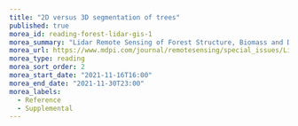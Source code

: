 ```yaml
---
title: "2D versus 3D segmentation of trees"
published: true
morea_id: reading-forest-lidar-gis-1
morea_summary: "Lidar Remote Sensing of Forest Structure, Biomass and Dynamics"
morea_url: https://www.mdpi.com/journal/remotesensing/special_issues/Lidar_Forest_Dynamics
morea_type: reading
morea_sort_order: 2
morea_start_date: "2021-11-16T16:00"
morea_end_date: "2021-11-30T23:00"
morea_labels:
  - Reference
  - Supplemental
---
```



